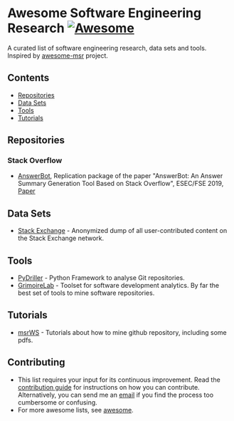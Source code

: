 # Awesome Software Engineering Research [![Awesome](https://awesome.re/badge.svg)](https://awesome.re)
A curated list of software engineering research, data sets and tools. Inspired by [awesome-msr](https://github.com/dspinellis/awesome-msr) project.

## Contents
- [Repositories](#repositories)
- [Data Sets](#data-sets)
- [Tools](#tools)
- [Tutorials](#tutorials)

## Repositories

### Stack Overflow
  - [AnswerBot](https://github.com/XBWer/AnswerBot.git), Replication package of the paper "AnswerBot: An Answer Summary Generation Tool Based on Stack Overflow", ESEC/FSE 2019, [Paper](https://ink.library.smu.edu.sg/cgi/viewcontent.cgi?article=5491&context=sis_research)

## Data Sets
- [Stack Exchange](https://archive.org/details/stackexchange) - Anonymized dump of all user-contributed content on the Stack Exchange network.

## Tools
- [PyDriller](https://github.com/ishepard/pydriller) - Python Framework to analyse Git repositories.
- [GrimoireLab](https://github.com/chaoss/grimoirelab) - Toolset for software development analytics. By far the best set of tools to mine software repositories.

## Tutorials
- [msrWS](https://github.com/dmgerman/msrWS) - Tutorials about how to mine github repository, including some pdfs.

## Contributing
- This list requires your input for its continuous improvement.
  Read the [contribution guide](contributing.md) for instructions on how
  you can contribute.
  Alternatively, you can send me an [email](lmwtclmwtc@outlook.com)
  if you find the process too cumbersome or confusing.
- For more awesome lists, see [awesome](https://github.com/sindresorhus/awesome).

